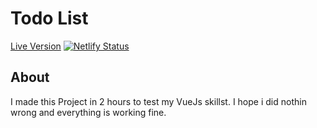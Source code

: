# Todo List

[Live Version](https://vue-todolist-sturmente.netlify.app/)
[![Netlify Status](https://api.netlify.com/api/v1/badges/86837ebc-4609-4117-9d2f-13c341878b14/deploy-status)](https://app.netlify.com/sites/vue-todolist-sturmente/deploys)

## About
I made this Project in 2 hours to test my VueJs skillst. I hope i did nothin wrong and everything is working fine.